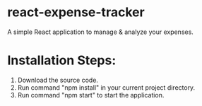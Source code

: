 # react-expense-tracker
A simple React application to manage &amp; analyze your expenses.

# Installation Steps:
1. Download the source code.
2. Run command "npm install" in your current project directory.
3. Run command "npm start" to start the application.
